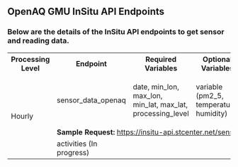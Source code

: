 ## OpenAQ GMU InSitu API Endpoints

### Below are the details of the InSitu API endpoints to get sensor and reading data.
<table>
  <tr>
    <th>Processing Level</th>
    <th>Endpoint</th>
    <th>Required Variables</th>
    <th>Optional Variables</th>
    <th>Default Values</th>
    <th>Constraints</th>
  </tr>

  <tr>
    <td rowspan="3">Hourly</td>
    <td>sensor_data_openaq</td>
    <td>date, min_lon, max_lon, min_lat, max_lat, processing_level</td>
    <td>variable (pm2_5, temperature, humidity)</td>
    <td>
      <ul>
        <li>variable: pm2_5</li>
        <li>provider: Clarity</li>
      </ul>
    </td>
    <td>No specific constraints</td>
  </tr>

  <tr>
    <td colspan="5"><strong>Sample Request:</strong> 
      <a href="https://insitu-api.stcenter.net/sensor_data_openaq?date=2024-01-12&variable=pm2_5&min_lon=-123.0&max_lon=-122.0&min_lat=37.0&max_lat=38.0&provider=Clarity&processing_level=hourly" target="_blank">
        https://insitu-api.stcenter.net/sensor_data_openaq?...
      </a>
    </td>
  </tr>

  <tr>
    <td>activities (In progress)</td>
    <td></td>
    <td></td>
    <td></td>
    <td></td>
  </tr>
</table>
